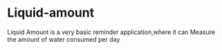 # Liquid-amount
Liquid Amount is a very basic reminder application,where it can Measure the amount of water consumed per day
